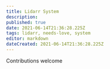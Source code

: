 ```yaml
---
title: Lidarr System
description: 
published: true
date: 2021-06-14T21:36:28.225Z
tags: lidarr, needs-love, system
editor: markdown
dateCreated: 2021-06-14T21:36:28.225Z
---
```


Contributions welcome